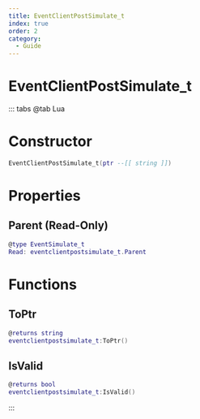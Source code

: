 ```yaml
---
title: EventClientPostSimulate_t
index: true
order: 2
category:
  - Guide
---
```


# EventClientPostSimulate_t

::: tabs
@tab Lua
# Constructor
```lua
EventClientPostSimulate_t(ptr --[[ string ]])
```
# Properties
## Parent (Read-Only)
```lua
@type EventSimulate_t
Read: eventclientpostsimulate_t.Parent
```
# Functions
## ToPtr
```lua
@returns string
eventclientpostsimulate_t:ToPtr()
```
## IsValid
```lua
@returns bool
eventclientpostsimulate_t:IsValid()
```

:::
